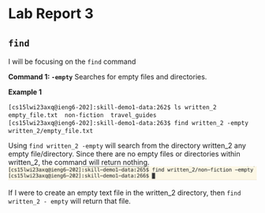 # **Lab Report 3**

## `find`
I will be focusing on the `find` command

**Command 1: `-empty`**
Searches for empty files and directories.

**Example 1** <br>
```
[cs15lwi23axq@ieng6-202]:skill-demo1-data:262$ ls written_2
empty_file.txt  non-fiction  travel_guides
[cs15lwi23axq@ieng6-202]:skill-demo1-data:263$ find written_2 -empty
written_2/empty_file.txt
```
Using `find written_2 -empty` will search from the directory written_2 any empty file/directory.
Since there are no empty files or directories within written_2, the command will return nothing.
![noempty](Lab3SC2.png)

If I were to create an empty text file in the written_2 directory, then `find written_2 - empty` will return that file.
